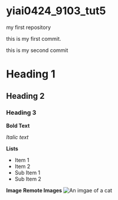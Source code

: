 # yiai0424_9103_tut5
my first repository

this is my first commit.

this is my second commit

# Heading 1
## Heading 2
### Heading 3

**Bold Text**

*Italic text*

**Lists**

- Item 1
- Item 2
 - Sub Item 1
 - Sub Item 2


**Image**
**Remote Images**
![An imgae of a cat](http://placekitten.com/600/800)
